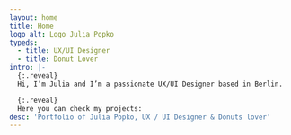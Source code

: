 ```yaml
---
layout: home
title: Home
logo_alt: Logo Julia Popko
typeds:
  - title: UX/UI Designer
  - title: Donut Lover
intro: |-
  {:.reveal}
  Hi, I’m Julia and I’m a passionate UX/UI Designer based in Berlin.

  {:.reveal}
  Here you can check my projects:
desc: 'Portfolio of Julia Popko, UX / UI Designer & Donuts lover'
---
```


